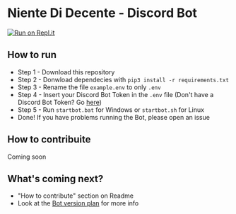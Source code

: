 # Niente Di Decente - Discord Bot
[![Run on Repl.it](https://repl.it/badge/github/nientedidecente/NDD-Bot)](https://repl.it/github/nientedidecente/NDD-Bot)
## How to run

- Step 1 - Download this repository
- Step 2 - Donwload dependecies with `pip3 install -r requirements.txt`
- Step 3 - Rename the file `example.env` to only `.env`
- Step 4 - Insert your Discord Bot Token in the `.env` file (Don't have a Discord Bot Token? Go [here](about:blank))
- Step 5 - Run `startbot.bat` for Windows or `startbot.sh` for Linux
- Done! If you have problems running the Bot, please open an issue

## How to contribuite

Coming soon


## What's coming next?

- "How to contribute" section on Readme
- Look at the [Bot version plan](https://github.com/orgs/nientedidecente/projects/1) for more info




